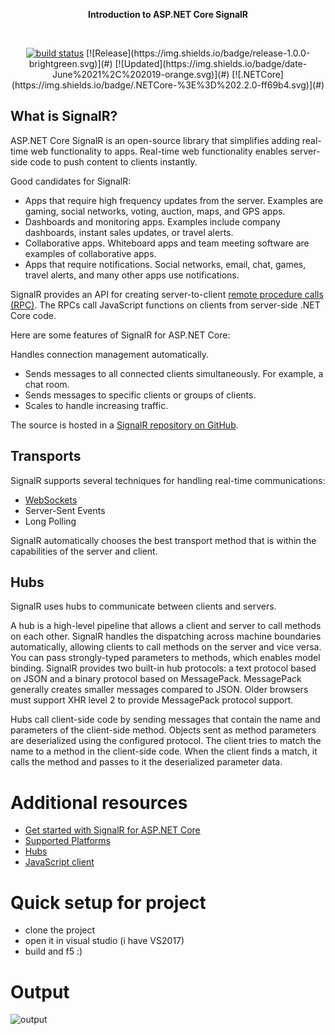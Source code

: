 <p align="center">
 <strong> Introduction to ASP.NET Core SignalR </strong>
</p>
<br>
<p align="center">
    <a href="https://travis-ci.org/dvcs/gitignore"><img src="https://img.shields.io/travis/dvcs/gitignore.svg?longCache=true&style=flat-square" alt="build status"></a>
 [![Release](https://img.shields.io/badge/release-1.0.0-brightgreen.svg)](#) [![Updated](https://img.shields.io/badge/date-June%2021%2C%202019-orange.svg)](#)  [![.NETCore](https://img.shields.io/badge/.NETCore-%3E%3D%202.2.0-ff69b4.svg)](#)
</p>


## What is SignalR?
ASP.NET Core SignalR is an open-source library that simplifies adding real-time web functionality to apps. Real-time web functionality enables server-side code to push content to clients instantly.

Good candidates for SignalR:

 - Apps that require high frequency updates from the server. Examples are gaming, social networks, voting, auction, maps, and GPS apps.
 - Dashboards and monitoring apps. Examples include company dashboards, instant sales updates, or travel alerts.
 - Collaborative apps. Whiteboard apps and team meeting software are examples of collaborative apps.
 - Apps that require notifications. Social networks, email, chat, games, travel alerts, and many other apps use notifications.


SignalR provides an API for creating server-to-client [remote procedure calls (RPC)](https://wikipedia.org/wiki/Remote_procedure_call). The RPCs call JavaScript functions on clients from server-side .NET Core code.

Here are some features of SignalR for ASP.NET Core:

Handles connection management automatically.
 - Sends messages to all connected clients simultaneously. For example, a chat room.
 - Sends messages to specific clients or groups of clients.
 - Scales to handle increasing traffic.

The source is hosted in a [SignalR repository on GitHub](https://github.com/aspnet/AspNetCore/tree/master/src/SignalR).

## Transports
SignalR supports several techniques for handling real-time communications:

 - [WebSockets](https://tools.ietf.org/html/rfc7118)
 - Server-Sent Events
 - Long Polling

SignalR automatically chooses the best transport method that is within the capabilities of the server and client.


## Hubs

SignalR uses hubs to communicate between clients and servers.

A hub is a high-level pipeline that allows a client and server to call methods on each other. SignalR handles the dispatching across machine boundaries automatically, allowing clients to call methods on the server and vice versa. You can pass strongly-typed parameters to methods, which enables model binding. SignalR provides two built-in hub protocols: a text protocol based on JSON and a binary protocol based on MessagePack. MessagePack generally creates smaller messages compared to JSON. Older browsers must support XHR level 2 to provide MessagePack protocol support.

Hubs call client-side code by sending messages that contain the name and parameters of the client-side method. Objects sent as method parameters are deserialized using the configured protocol. The client tries to match the name to a method in the client-side code. When the client finds a match, it calls the method and passes to it the deserialized parameter data.


# Additional resources
- [Get started with SignalR for ASP.NET Core](https://docs.microsoft.com/en-us/aspnet/core/tutorials/signalr?view=aspnetcore-2.2)
- [Supported Platforms](https://docs.microsoft.com/en-us/aspnet/core/signalr/supported-platforms?view=aspnetcore-2.2)
- [Hubs](https://docs.microsoft.com/en-us/aspnet/core/signalr/hubs?view=aspnetcore-2.2)
- [JavaScript client](https://docs.microsoft.com/en-us/aspnet/core/signalr/javascript-client?view=aspnetcore-2.2)

# Quick setup for project
- clone the project
- open it in visual studio (i have VS2017)
- build and f5 :)

# Output

![output](https://user-images.githubusercontent.com/6897950/59918281-de027980-9441-11e9-94fb-ba85c1b28fd4.JPG)


